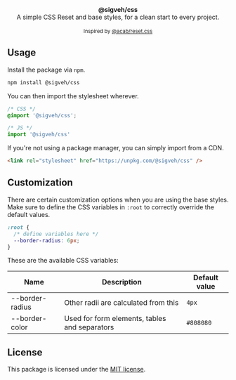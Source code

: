 <div align="center"><strong>@sigveh/css</strong></div>
<div align="center">A simple CSS Reset and base styles, for a clean start to every project.</div>
<br/>
<div align="center"><small>Inspired by <a target="_blank" href="https://github.com/mayank99/reset.css" >@acab/reset.css</a></small></div>

## Usage

Install the package via `npm`.

```sh
npm install @sigveh/css
```

You can then import the stylesheet wherever.

```css
/* CSS */
@import '@sigveh/css';
```

```js
/* JS */
import '@sigveh/css'
```

If you're not using a package manager, you can simply import from a CDN.

```html
<link rel="stylesheet" href="https://unpkg.com/@sigveh/css" />
```

## Customization

There are certain customization options when you are using the base styles. Make sure to define the CSS variables in `:root` to correctly override the default values.

```css
:root {
  /* define variables here */
  --border-radius: 6px;
}
```

These are the available CSS variables:

| Name            | Description                                   | Default value |
| --------------- | --------------------------------------------- | ------------- |
| --border-radius | Other radii are calculated from this          | `4px`         |
| --border-color  | Used for form elements, tables and separators | `#808080`     |

## License

This package is licensed under the [MIT license](./LICENSE).
